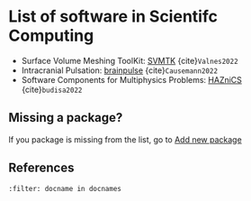 # List of software in Scientifc Computing

- Surface Volume Meshing ToolKit: [SVMTK](https://github.com/SVMTK/SVMTK) {cite}`Valnes2022`
- Intracranial Pulsation: [brainpulse](https://github.com/MariusCausemann/intracranialPulsation) {cite}`Causemann2022`
- Software Components for Multiphysics Problems: [HAZniCS](https://github.com/HAZmathTeam/hazmath) {cite}`budisa2022`


## Missing a package?

If you package is missing from the list, go to [Add new package](https://github.com/scientificcomputing/scientificcomputing.github.io/issues/new?assignees=&labels=new-package&template=package.yml&title=%5BAdd+package%5D%3A+)



## References

```{bibliography}
:filter: docname in docnames
```
